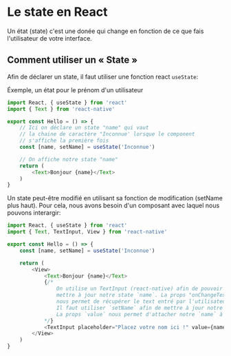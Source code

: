 # Le state en React

Un état (state) c'est une donée qui change en fonction
de ce que fais l'utilisateur de votre interface.

## Comment utiliser un « State »

Afin de déclarer un state, il faut utiliser une fonction
react `useState`:

Éxemple, un état pour le prénom d'un utilisateur

```js
import React, { useState } from 'react'
import { Text } from 'react-native'

export const Hello = () => {
    // Ici on déclare un state "name" qui vaut
    // la chaine de caractère "Inconnue' lorsque le component
    // s'affiche la première fois
    const [name, setName] = useState('Inconnue')

    // On affiche notre state "name"
    return (
        <Text>Bonjour {name}</Text>
    )
}
```

Un state peut-être modifié en utilisant sa fonction de modification
(setName plus haut). Pour cela, nous avons besoin d'un composant
avec laquel nous pouvons interargir:

```js
import React, { useState } from 'react'
import { Text, TextInput, View } from 'react-native'

export const Hello = () => {
    const [name, setName] = useState('Inconnue')

    return (
        <View>
            <Text>Bonjour {name}</Text>
            {/*
                On utilise un TextInput (react-native) afin de pouvoir
                mettre à jour notre state `name`. La props "onChangeText"
                nous permet de récupérer le text entré par l'utilisateur :).
                Il faut utiliser `setName` afin de mettre à jour notre state.
                La props `value` nous permet d'attacher notre `name` à cette input.
            */}
            <TextInput placeholder="Placez votre nom ici !" value={name} onChangeText={(text) => { setName(text) }} />
        </View>
    )
}
```